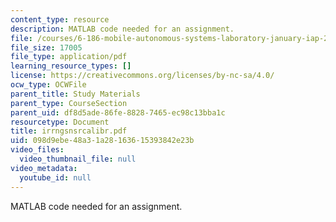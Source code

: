 ```yaml
---
content_type: resource
description: MATLAB code needed for an assignment.
file: /courses/6-186-mobile-autonomous-systems-laboratory-january-iap-2005/098d9ebe48a31a28163615393842e23b_irrngsnsrcalibr.pdf
file_size: 17005
file_type: application/pdf
learning_resource_types: []
license: https://creativecommons.org/licenses/by-nc-sa/4.0/
ocw_type: OCWFile
parent_title: Study Materials
parent_type: CourseSection
parent_uid: df8d5ade-86fe-8828-7465-ec98c13bba1c
resourcetype: Document
title: irrngsnsrcalibr.pdf
uid: 098d9ebe-48a3-1a28-1636-15393842e23b
video_files:
  video_thumbnail_file: null
video_metadata:
  youtube_id: null
---
```

MATLAB code needed for an assignment.
